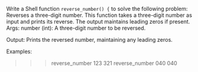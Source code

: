 Write a Shell function `reverse_number() {` to solve the following problem: Reverses a three-digit number.
 This function takes a three-digit number as input and prints its reverse.
 The output maintains leading zeros if present.
 Args:
 number (int): A three-digit number to be reversed.

 Output:
 Prints the reversed number, maintaining any leading zeros.

 Examples:
 >>> reverse_number 123
 321
 >>> reverse_number 040
 040